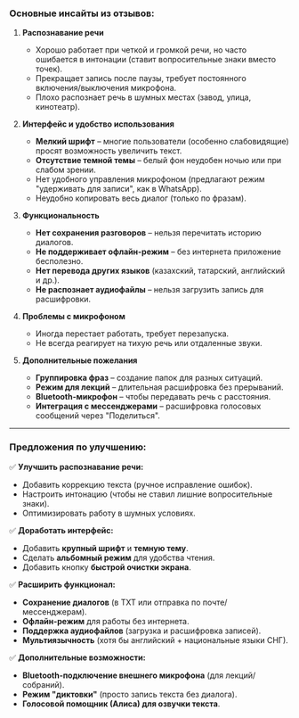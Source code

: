 ### **Основные инсайты из отзывов:**  

1. **Распознавание речи**  
   - Хорошо работает при четкой и громкой речи, но часто ошибается в интонации (ставит вопросительные знаки вместо точек).  
   - Прекращает запись после паузы, требует постоянного включения/выключения микрофона.  
   - Плохо распознает речь в шумных местах (завод, улица, кинотеатр).  

2. **Интерфейс и удобство использования**  
   - **Мелкий шрифт** – многие пользователи (особенно слабовидящие) просят возможность увеличить текст.  
   - **Отсутствие темной темы** – белый фон неудобен ночью или при слабом зрении.  
   - Нет удобного управления микрофоном (предлагают режим "удерживать для записи", как в WhatsApp).  
   - Неудобно копировать весь диалог (только по фразам).  

3. **Функциональность**  
   - **Нет сохранения разговоров** – нельзя перечитать историю диалогов.  
   - **Не поддерживает офлайн-режим** – без интернета приложение бесполезно.  
   - **Нет перевода других языков** (казахский, татарский, английский и др.).  
   - **Не распознает аудиофайлы** – нельзя загрузить запись для расшифровки.  

4. **Проблемы с микрофоном**  
   - Иногда перестает работать, требует перезапуска.  
   - Не всегда реагирует на тихую речь или отдаленные звуки.  

5. **Дополнительные пожелания**  
   - **Группировка фраз** – создание папок для разных ситуаций.  
   - **Режим для лекций** – длительная расшифровка без прерываний.  
   - **Bluetooth-микрофон** – чтобы передавать речь с расстояния.  
   - **Интеграция с мессенджерами** – расшифровка голосовых сообщений через "Поделиться".  

---

### **Предложения по улучшению:**  

✅ **Улучшить распознавание речи:**  
   - Добавить коррекцию текста (ручное исправление ошибок).  
   - Настроить интонацию (чтобы не ставил лишние вопросительные знаки).  
   - Оптимизировать работу в шумных условиях.  

✅ **Доработать интерфейс:**  
   - Добавить **крупный шрифт** и **темную тему**.  
   - Сделать **альбомный режим** для удобства чтения.  
   - Добавить кнопку **быстрой очистки экрана**.  

✅ **Расширить функционал:**  
   - **Сохранение диалогов** (в TXT или отправка по почте/мессенджерам).  
   - **Офлайн-режим** для работы без интернета.  
   - **Поддержка аудиофайлов** (загрузка и расшифровка записей).  
   - **Мультиязычность** (хотя бы английский + национальные языки СНГ).  

✅ **Дополнительные возможности:**  
   - **Bluetooth-подключение внешнего микрофона** (для лекций/собраний).  
   - **Режим "диктовки"** (просто запись текста без диалога).  
   - **Голосовой помощник (Алиса) для озвучки текста**.  
